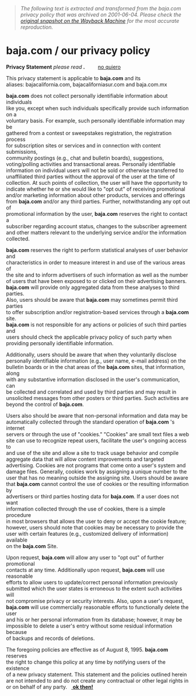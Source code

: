 > *The following text is extracted and transformed from the baja.com privacy policy that was archived on 2001-06-04. Please check the [original snapshot on the Wayback Machine](https://web.archive.org/web/20010604053227id_/http%3A//www.baja.com/dialog/privacy.html) for the most accurate reproduction.*

# baja.com / our privacy policy

**Privacy Statement** _please read **.**_         [no quiero](http://www.baja.com/)

This privacy statement is applicable to **baja.com** and its  
aliases: bajacalifornia.com, bajacaliforniasur.com and baja.com.mx  


**baja.com** does not collect personally identifiable information about individuals  
like you, except when such individuals specifically provide such information on a  
voluntary basis. For example, such personally identifiable information may be  
gathered from a contest or sweepstakes registration, the registration process  
for subscription sites or services and in connection with content submissions,  
community postings (e.g., chat and bulletin boards), suggestions,  
voting/polling activities and transactional areas. Personally identifiable  
information on individual users will not be sold or otherwise transferred to  
unaffiliated third parties without the approval of the user at the time of  
collection. At such points of collection, the user will have the opportunity to  
indicate whether he or she would like to "opt out" of receiving promotional  
and/or marketing information about other products, services and offerings  
from **baja.com** and/or any third parties. Further, notwithstanding any opt out of  
promotional information by the user, **baja.com** reserves the right to contact a  
subscriber regarding account status, changes to the subscriber agreement  
and other matters relevant to the underlying service and/or the information  
collected. 

**baja.com** reserves the right to perform statistical analyses of user behavior and  
characteristics in order to measure interest in and use of the various areas of  
the site and to inform advertisers of such information as well as the number  
of users that have been exposed to or clicked on their advertising banners.  
**baja.com** will provide only aggregated data from these analyses to third parties.  
Also, users should be aware that **baja.com** may sometimes permit third parties  
to offer subscription and/or registration-based services through a **baja.com** site.  
**baja.com** is not responsible for any actions or policies of such third parties and  
users should check the applicable privacy policy of such party when  
providing personally identifiable information. 

Additionally, users should be aware that when they voluntarily disclose  
personally identifiable information (e.g., user name, e-mail address) on the  
bulletin boards or in the chat areas of the **baja.com** sites, that information, along  
with any substantive information disclosed in the user's communication, can  
be collected and correlated and used by third parties and may result in  
unsolicited messages from other posters or third parties. Such activities are  
beyond the control of **baja.com**. 

Users also should be aware that non-personal information and data may be  
automatically collected through the standard operation of **baja.com** 's internet  
servers or through the use of "cookies." "Cookies" are small text files a web  
site can use to recognize repeat users, facilitate the user's ongoing access to  
and use of the site and allow a site to track usage behavior and compile  
aggregate data that will allow content improvements and targeted  
advertising. Cookies are not programs that come onto a user's system and  
damage files. Generally, cookies work by assigning a unique number to the  
user that has no meaning outside the assigning site. Users should be aware  
that **baja.com** cannot control the use of cookies or the resulting information by  
advertisers or third parties hosting data for **baja.com**. If a user does not want  
information collected through the use of cookies, there is a simple procedure  
in most browsers that allows the user to deny or accept the cookie feature;  
however, users should note that cookies may be necessary to provide the  
user with certain features (e.g., customized delivery of information) available  
on the **baja.com** Site. 

Upon request, **baja.com** will allow any user to "opt out" of further promotional  
contacts at any time. Additionally upon request, **baja.com** will use reasonable  
efforts to allow users to update/correct personal information previously  
submitted which the user states is erroneous to the extent such activities will  
not compromise privacy or security interests. Also, upon a user's request,  
**baja.com** will use commercially reasonable efforts to functionally delete the user  
and his or her personal information from its database; however, it may be  
impossible to delete a user's entry without some residual information because  
of backups and records of deletions. 

The foregoing policies are effective as of August 8, 1995. **baja.com** reserves  
the right to change this policy at any time by notifying users of the existence  
of a new privacy statement. This statement and the policies outlined herein  
are not intended to and do not create any contractual or other legal rights in  
or on behalf of any party.   [ **ok then!**](http://www.baja.com/)
